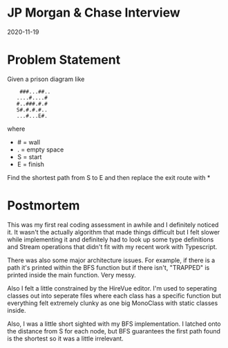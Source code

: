 # JP Morgan & Chase Interview
2020-11-19

# Problem Statement
Given a prison diagram like

```
    ###...##..
   ....#....#
   #..###.#.#
   S#.#.#.#..
   ...#...E#.
```
where
* \# = wall
* . = empty space
* S = start
* E = finish 

Find the shortest path from S to E and then replace the exit route with *

# Postmortem
This was my first real coding assessment in awhile and I definitely noticed it.
It wasn't the actually algorithm that made things difficult but I felt slower
while implementing it and definitely had to look up some type definitions
and Stream operations that didn't fit with my recent work with Typescript.

There was also some major architecture issues. For example, if there is a path
it's printed within the BFS function but if there isn't, "TRAPPED" is 
printed inside the main function. Very messy. 

Also I felt a little constrained by the HireVue editor. I'm used to seperating
classes out into seperate files where each class has a specific function
but everything felt extremely clunky as one big MonoClass with static classes
inside.

Also, I was a little short sighted with my BFS implementation. I latched onto the
distance from S for each node, but BFS guarantees the first path found is the shortest
so it was a little irrelevant.